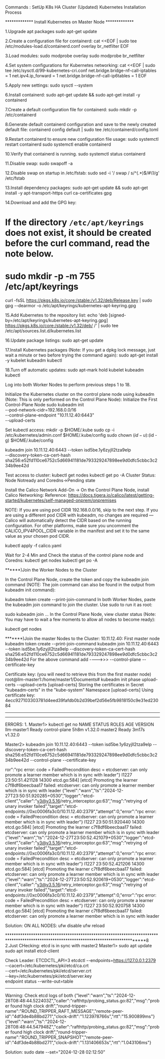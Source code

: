 Commands : SetUp K8s HA Cluster (Updated)
Kubernetes Installation Process


************* Install Kubernetes on Master Node *************

1.Upgrade apt packages
sudo apt-get update

2.Create a configuration file for containerd:
cat <<EOF | sudo tee /etc/modules-load.d/containerd.conf
overlay
br_netfilter
EOF

3.Load modules:
sudo modprobe overlay
sudo modprobe br_netfilter


4.Set system configurations for Kubernetes networking:
cat <<EOF | sudo tee /etc/sysctl.d/99-kubernetes-cri.conf
net.bridge.bridge-nf-call-iptables = 1
net.ipv4.ip_forward = 1
net.bridge.bridge-nf-call-ip6tables = 1
EOF


5.Apply new settings:
sudo sysctl --system

6.Install containerd:
sudo apt-get update && sudo apt-get install -y containerd


7.Create a default configuration file for containerd:
sudo mkdir -p /etc/containerd


8.Generate default containerd configuration and save to the newly created default file:
containerd config default | sudo tee /etc/containerd/config.toml


9.Restart containerd to ensure new configuration file usage:
sudo systemctl restart containerd
sudo systemctl enable containerd


10.Verify that containerd is running.
sudo systemctl status containerd


11.Disable swap:
sudo swapoff -a


12.Disable swap on startup in /etc/fstab:
sudo sed -i '/ swap / s/^\(.*\)$/#\1/g' /etc/fstab


13.Install dependency packages:
  sudo apt-get update && sudo apt-get install -y apt-transport-https curl ca-certificates gpg

14.Download and add the GPG key:
# If the directory `/etc/apt/keyrings` does not exist, it should be created before the curl command, read the note below.
# sudo mkdir -p -m 755 /etc/apt/keyrings
curl -fsSL https://pkgs.k8s.io/core:/stable:/v1.32/deb/Release.key | sudo gpg --dearmor -o /etc/apt/keyrings/kubernetes-apt-keyring.gpg


15.Add Kubernetes to the repository list:
echo 'deb [signed-by=/etc/apt/keyrings/kubernetes-apt-keyring.gpg] https://pkgs.k8s.io/core:/stable:/v1.32/deb/ /' | sudo tee /etc/apt/sources.list.d/kubernetes.list


16.Update package listings:
sudo apt-get update


17.Install Kubernetes packages (Note: If you get a dpkg lock message, just wait a minute or two before trying the command again):
sudo apt-get install -y kubelet kubeadm kubectl

18.Turn off automatic updates:
sudo apt-mark hold kubelet kubeadm kubectl


Log into both Worker Nodes to perform previous steps 1 to 18.

Initialize the Kubernetes cluster on the control plane node using kubeadm (Note: This is only performed on the Control Plane Node):
Initialize the First Control-Plane Node
sudo kubeadm init \
  --pod-network-cidr=192.168.0.0/16 \
  --control-plane-endpoint "10.11.12.40:6443" \
  --upload-certs 

Set kubectl access:
  mkdir -p $HOME/.kube
  sudo cp -i /etc/kubernetes/admin.conf $HOME/.kube/config
  sudo chown $(id -u):$(id -g) $HOME/.kube/config

kubeadm join 10.11.12.40:6443 --token isd5be.1y6zyjll2tza9elp \
	--discovery-token-ca-cert-hash sha256:e52fd110ce6752c5d66941181de793329247898ee9d0dfc5cbbc3c234b9ee42d 


Test access to cluster:
kubectl get nodes
kubectl get po -A 
Cluster Status: Node Notready and Coredns->Pending state

Install the Calico Network Add-On -> On the Control Plane Node, install Calico Networking:
Reference: https://docs.tigera.io/calico/latest/getting-started/kubernetes/self-managed-onprem/onpremises

NOTE: If you are using pod CIDR 192.168.0.0/16, skip to the next step. If you are using a different pod CIDR with kubeadm, no changes are required — Calico will automatically detect the CIDR based on the running configuration. For other platforms, make sure you uncomment the CALICO_IPV4POOL_CIDR variable in the manifest and set it to the same value as your chosen pod CIDR.

kubectl apply -f calico.yaml


Wait for 2-4 Min and Check the status of the control plane node and Coredns:
kubectl get nodes
kubectl get po -A

******)Join the Worker Nodes to the Cluster

In the Control Plane Node, create the token and copy the kubeadm join command (NOTE: The join command can also be found in the output from kubeadm init command):

kubeadm token create --print-join-command
In both Worker Nodes, paste the kubeadm join command to join the cluster. Use sudo to run it as root:

sudo kubeadm join ...
In the Control Plane Node, view cluster status (Note: You may have to wait a few moments to allow all nodes to become ready):

kubectl get nodes


*******)Join the master Nodes to the Cluster: 10.11.12.40: First master node
kubeadm token create --print-join-command
	kubeadm join 10.11.12.40:6443 --token isd5be.1y6zyjll2tza9elp --discovery-token-ca-cert-hash sha256:e52fd110ce6752c5d66941181de793329247898ee9d0dfc5cbbc3c234b9ee42d 
For the above command add ---->>> --control-plane --certificate-key <certificate-key>

Certificate key: <certificate-key> (you will need to retrieve this from the first master node)
root@llm-master1:/home/master1/Documents# kubeadm init phase upload-certs --upload-certs
[upload-certs] Storing the certificates in Secret "kubeadm-certs" in the "kube-system" Namespace
[upload-certs] Using certificate key:
4ecc927103303781d4eed39fafdb0b2d39bef2d56e5fb9818150c9e31ed23084

______________________________________________________________________________________________________________________________________________________________________________________________________
************************************************************************************************************************************************************************************
ERRORS:
1.
Master1>
kubectl get no
NAME          STATUS   ROLES           AGE     VERSION
llm-master1   Ready    control-plane   5h8m    v1.32.0
master2       Ready    <none>          3m17s   v1.32.0

Master2> kubeadm join 10.11.12.40:6443 --token isd5be.1y6zyjll2tza9elp --discovery-token-ca-cert-hash sha256:e52fd110ce6752c5d66941181de793329247898ee9d0dfc5cbbc3c234b9ee42d --control-plane --certificate-key <certificate-key>

ror":"rpc error: code = FailedPrecondition desc = etcdserver: can only promote a learner member which is in sync with leader"}
I1227 23:50:51.421128   14300 etcd.go:584] [etcd] Promoting the learner c7f8df6beecbaa17 failed: etcdserver: can only promote a learner member which is in sync with leader
{"level":"warn","ts":"2024-12-27T23:50:51.920285+0530","logger":"etcd-client","caller":"v3@v3.5.16/retry_interceptor.go:63","msg":"retrying of unary invoker failed","target":"etcd-endpoints://0xc0006fa3c0/10.11.12.40:2379","attempt":0,"error":"rpc error: code = FailedPrecondition desc = etcdserver: can only promote a learner member which is in sync with leader"}
I1227 23:50:51.920440   14300 etcd.go:584] [etcd] Promoting the learner c7f8df6beecbaa17 failed: etcdserver: can only promote a learner member which is in sync with leader
{"level":"warn","ts":"2024-12-27T23:50:52.421079+0530","logger":"etcd-client","caller":"v3@v3.5.16/retry_interceptor.go:63","msg":"retrying of unary invoker failed","target":"etcd-endpoints://0xc0006fa3c0/10.11.12.40:2379","attempt":0,"error":"rpc error: code = FailedPrecondition desc = etcdserver: can only promote a learner member which is in sync with leader"}
I1227 23:50:52.421206   14300 etcd.go:584] [etcd] Promoting the learner c7f8df6beecbaa17 failed: etcdserver: can only promote a learner member which is in sync with leader
{"level":"warn","ts":"2024-12-27T23:50:52.920619+0530","logger":"etcd-client","caller":"v3@v3.5.16/retry_interceptor.go:63","msg":"retrying of unary invoker failed","target":"etcd-endpoints://0xc0006fa3c0/10.11.12.40:2379","attempt":0,"error":"rpc error: code = FailedPrecondition desc = etcdserver: can only promote a learner member which is in sync with leader"}
I1227 23:50:52.920758   14300 etcd.go:584] [etcd] Promoting the learner c7f8df6beecbaa17 failed: etcdserver: can only promote a learner member which is in sync with leader



Solution:
ON ALL NODES: 
ufw disable
ufw reload 

***************************************************************************************************************************************8
2.Just CHecking: etcd is in sync with master2
Master1>
sudo apt update
sudo apt install etcd-client 

Check Leader:
ETCDCTL_API=3 etcdctl --endpoints=https://127.0.0.1:2379 \
  --cacert=/etc/kubernetes/pki/etcd/ca.crt \
  --cert=/etc/kubernetes/pki/etcd/server.crt \
  --key=/etc/kubernetes/pki/etcd/server.key \
  endpoint status --write-out=table

*************************************************************************************************************************************
Warning: Check etcd logs of both
{"level":"warn","ts":"2024-12-28T08:48:44.522403Z","caller":"rafthttp/probing_status.go:82","msg":"prober found high clock drift","round-tripper-name":"ROUND_TRIPPER_RAFT_MESSAGE","remote-peer-id":"4df3de4b88bd271","clock-drift":"1.123978766s","rtt":"15.900899ms"}
{"level":"warn","ts":"2024-12-28T08:48:44.547948Z","caller":"rafthttp/probing_status.go:82","msg":"prober found high clock drift","round-tripper-name":"ROUND_TRIPPER_SNAPSHOT","remote-peer-id":"4df3de4b88bd271","clock-drift":"1.131406653s","rtt":"1.043106ms"}

Solution: sudo date --set="2024-12-28 02:12:50"

